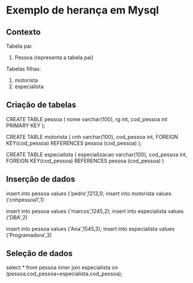 # Exemplo de herança em Mysql

## Contexto
Tabela pai:
1. Pessoa (representa a tabela pai)

Tabelas filhas:
1. motorista 
2. especialista

## Criação de tabelas
CREATE TABLE pessoa (
nome varchar(100),
rg int,
cod_pessoa int PRIMARY KEY
);

CREATE TABLE motorista (
cnh varchar(100),
cod_pessoa int,
FOREIGN KEY(cod_pessoa) REFERENCES pessoa (cod_pessoa)
);

CREATE TABLE especialista (
especializacao varchar(100),
cod_pessoa int,
FOREIGN KEY(cod_pessoa) REFERENCES pessoa (cod_pessoa)
)

## Inserção de dados

insert into pessoa values ('pedro',1213,1);
insert into motorista values ('cnhpessoa1',1)

insert into pessoa values ('marcos',1245,2);
insert into especialista values ('DBA',2)

insert into pessoa values ('Ana',1545,3);
insert into especialista values ('Programadora',3)

## Seleção de dados

select * from pessoa inner join especialista
on (pessoa.cod_pessoa=especialista.cod_pessoa);



